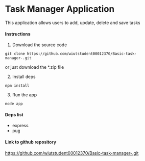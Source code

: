 # Task Manager Application

This application allows users to add, update, delete and save tasks 

#### Instructions
1. Download the source code
```
git clone https://github.com/wiutstudent00012370/Basic-task-manager-.git

```
or just download the *.zip file

2. Install deps

```
npm install
```
3. Run the app
``` 
node app
```

#### Deps list
- express
- pug
#### Link to github repository

https://github.com/wiutstudent00012370/Basic-task-manager-.git
